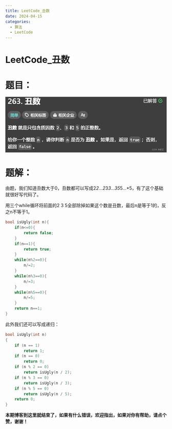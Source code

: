 ```yaml
---
title: LeetCode_丑数
date: 2024-04-15
categories:
  - 算法
  - LeetCode
---
```

# LeetCode_丑数

# 题目：

![img](https://raw.githubusercontent.com/QinMou000/pic/main/b960015c7a04bac183ee715a23c2dc11.png)

# 题解：

由题，我们知道丑数大于0，丑数都可以写成2*2*...*2*3*3...*3*5*5...*5，有了这个基础就很好写代码了。

用三个while循环将前面的2 3 5全部除掉如果这个数是丑数，最后n是等于1的，反之n不等于1。

```cpp
bool isUgly(int n){
    if(n<=0){
        return false;
    }
    if(n==1){
        return true;
    }
    while(n%2==0){
        n/=2;
    }
    while(n%3==0){
        n/=3;
    }
    while(n%5==0){
        n/=5;
    }
    return n==1;
}
```

此外我们还可以写成递归：

```cpp
bool isUgly(int n)
{
	if (n == 1)
		return 1;
	if (n == 0)
		return 0;
	if (n % 2 == 0)
		return isUgly(n / 2);
	if (n % 3 == 0)
		return isUgly(n / 3);
	if (n % 5 == 0)
		return isUgly(n / 5);
    return 0;
}
```

**本期博客到这里就结束了，如果有什么错误，欢迎指出，如果对你有帮助，请点个赞，谢谢！**